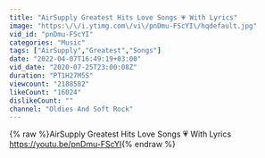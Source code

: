 ```yaml
---
title: "AirSupply Greatest Hits Love Songs 💗 With Lyrics"
image: "https:\/\/i.ytimg.com\/vi\/pnDmu-FScYI\/hqdefault.jpg"
vid_id: "pnDmu-FScYI"
categories: "Music"
tags: ["AirSupply","Greatest","Songs"]
date: "2022-04-07T16:49:19+03:00"
vid_date: "2020-07-25T23:00:08Z"
duration: "PT1H27M5S"
viewcount: "2188582"
likeCount: "16024"
dislikeCount: ""
channel: "Oldies And Soft Rock"
---
```

{% raw %}AirSupply Greatest Hits Love Songs 💗 With Lyrics <br /><a rel="nofollow" target="blank" href="https://youtu.be/pnDmu-FScYI">https://youtu.be/pnDmu-FScYI</a>{% endraw %}
